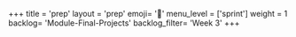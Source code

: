 +++
title = 'prep'
layout = 'prep'
emoji= '📝'
menu_level = ['sprint']
weight = 1
backlog= 'Module-Final-Projects'
backlog_filter= 'Week 3'
+++


